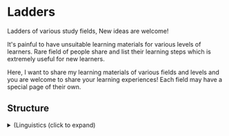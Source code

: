 # Ladders

Ladders of various study fields, New ideas are welcome!

It's painful to have unsuitable learning materials for various
levels of learners. Rare field of people share and list their learning
steps which is extremely useful for new learners.

Here, I want to share my learning materials of various fields and levels and
you are welcome to share your learning experiences! Each field may have a
special page of their own.


## Structure

<details>
<summary>(Linguistics (click to expand)</summary>

<details><summary>&nbsp;&nbsp;&nbsp;&nbsp;(Chinese</summary>
)</details>
<details><summary>&nbsp;&nbsp;&nbsp;&nbsp;(English</summary>
)</details>
<details><summary>&nbsp;&nbsp;&nbsp;&nbsp;(Japanese</summary>
)</details>
<details><summary>&nbsp;&nbsp;&nbsp;&nbsp;(Math</summary>
    <details><summary>&nbsp;&nbsp;&nbsp;&nbsp;&nbsp;&nbsp;&nbsp;&nbsp;<a href="./Linguistics/Math/Probability.org">(Probability</a></summary>
    &nbsp;&nbsp;&nbsp;&nbsp;&nbsp;&nbsp;&nbsp;&nbsp;)</details>
&nbsp;&nbsp;&nbsp;&nbsp;)</details>
<details><summary>&nbsp;&nbsp;&nbsp;&nbsp;(Music</summary>
    <details><summary>&nbsp;&nbsp;&nbsp;&nbsp;&nbsp;&nbsp;&nbsp;&nbsp;<a href="./Linguistics/Music/Theory.org">(Theory</a></summary>
    &nbsp;&nbsp;&nbsp;&nbsp;&nbsp;&nbsp;&nbsp;&nbsp;)</details>
    <details><summary>&nbsp;&nbsp;&nbsp;&nbsp;&nbsp;&nbsp;&nbsp;&nbsp;<a href="./Linguistics/Music/Piano.org">(Piano</a></summary>
    &nbsp;&nbsp;&nbsp;&nbsp;&nbsp;&nbsp;&nbsp;&nbsp;)</details>
    <details><summary>&nbsp;&nbsp;&nbsp;&nbsp;&nbsp;&nbsp;&nbsp;&nbsp;<a href="./Linguistics/Music/Guitar.org">(Guitar</a></summary>
    &nbsp;&nbsp;&nbsp;&nbsp;&nbsp;&nbsp;&nbsp;&nbsp;)</details>
&nbsp;&nbsp;&nbsp;&nbsp;)</details>
<details><summary>&nbsp;&nbsp;&nbsp;&nbsp;(Programming</summary>
    <details><summary>&nbsp;&nbsp;&nbsp;&nbsp;&nbsp;&nbsp;&nbsp;&nbsp;(Scala</summary>
    &nbsp;&nbsp;&nbsp;&nbsp;&nbsp;&nbsp;&nbsp;&nbsp;)</details>
    <details><summary>&nbsp;&nbsp;&nbsp;&nbsp;&nbsp;&nbsp;&nbsp;&nbsp;(C++</summary>
    &nbsp;&nbsp;&nbsp;&nbsp;&nbsp;&nbsp;&nbsp;&nbsp;)</details>
    <details><summary>&nbsp;&nbsp;&nbsp;&nbsp;&nbsp;&nbsp;&nbsp;&nbsp;(Haskell</summary>
    &nbsp;&nbsp;&nbsp;&nbsp;&nbsp;&nbsp;&nbsp;&nbsp;)</details>
    <details><summary>&nbsp;&nbsp;&nbsp;&nbsp;&nbsp;&nbsp;&nbsp;&nbsp;(Rust</summary>
    &nbsp;&nbsp;&nbsp;&nbsp;&nbsp;&nbsp;&nbsp;&nbsp;)</details>
    <details><summary>&nbsp;&nbsp;&nbsp;&nbsp;&nbsp;&nbsp;&nbsp;&nbsp;(Coq</summary>
    &nbsp;&nbsp;&nbsp;&nbsp;&nbsp;&nbsp;&nbsp;&nbsp;)</details>
    <details><summary>&nbsp;&nbsp;&nbsp;&nbsp;&nbsp;&nbsp;&nbsp;&nbsp;(C</summary>
    &nbsp;&nbsp;&nbsp;&nbsp;&nbsp;&nbsp;&nbsp;&nbsp;)</details>
    <details><summary>&nbsp;&nbsp;&nbsp;&nbsp;&nbsp;&nbsp;&nbsp;&nbsp;(Java</summary>
    &nbsp;&nbsp;&nbsp;&nbsp;&nbsp;&nbsp;&nbsp;&nbsp;)</details>
    <details><summary>&nbsp;&nbsp;&nbsp;&nbsp;&nbsp;&nbsp;&nbsp;&nbsp;(Python</summary>
    &nbsp;&nbsp;&nbsp;&nbsp;&nbsp;&nbsp;&nbsp;&nbsp;)</details>
&nbsp;&nbsp;&nbsp;&nbsp;)</details>

)</details>


